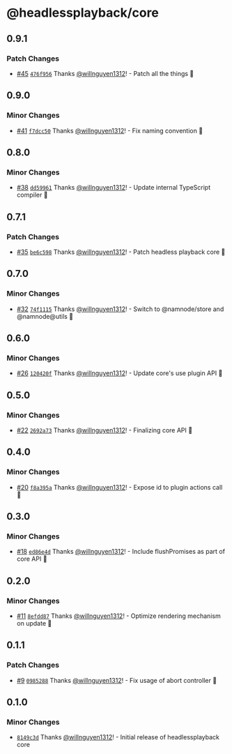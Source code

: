 # @headlessplayback/core

## 0.9.1

### Patch Changes

- [#45](https://github.com/willnguyen1312/headlessplayback/pull/45)
  [`476f956`](https://github.com/willnguyen1312/headlessplayback/commit/476f956bf0c11b33b40876f23b25606d7392e3a4) Thanks
  [@willnguyen1312](https://github.com/willnguyen1312)! - Patch all the things 🚀

## 0.9.0

### Minor Changes

- [#41](https://github.com/willnguyen1312/headlessplayback/pull/41)
  [`f7dcc50`](https://github.com/willnguyen1312/headlessplayback/commit/f7dcc5000f4674b861bc1927bb966acbd40bdbef) Thanks
  [@willnguyen1312](https://github.com/willnguyen1312)! - Fix naming convention 🎢

## 0.8.0

### Minor Changes

- [#38](https://github.com/willnguyen1312/headlessplayback/pull/38)
  [`dd59961`](https://github.com/willnguyen1312/headlessplayback/commit/dd59961da0003bc80861d3e30ebe297bac9c4721) Thanks
  [@willnguyen1312](https://github.com/willnguyen1312)! - Update internal TypeScript compiler 🚀

## 0.7.1

### Patch Changes

- [#35](https://github.com/willnguyen1312/headlessplayback/pull/35)
  [`be6c598`](https://github.com/willnguyen1312/headlessplayback/commit/be6c5985d14ea4846f18d0991dafc7ed1bb3dc11) Thanks
  [@willnguyen1312](https://github.com/willnguyen1312)! - Patch headless playback core 💞

## 0.7.0

### Minor Changes

- [#32](https://github.com/willnguyen1312/headlessplayback/pull/32)
  [`74f1115`](https://github.com/willnguyen1312/headlessplayback/commit/74f1115e50ba80c825e2299f72fb493d45949bb0) Thanks
  [@willnguyen1312](https://github.com/willnguyen1312)! - Switch to @namnode/store and @namnode@utils 💞

## 0.6.0

### Minor Changes

- [#26](https://github.com/willnguyen1312/headlessplayback/pull/26)
  [`120420f`](https://github.com/willnguyen1312/headlessplayback/commit/120420f7eda6738b00f87955eddff9f3a15e5993) Thanks
  [@willnguyen1312](https://github.com/willnguyen1312)! - Update core's use plugin API 💞

## 0.5.0

### Minor Changes

- [#22](https://github.com/willnguyen1312/headlessplayback/pull/22)
  [`2692a73`](https://github.com/willnguyen1312/headlessplayback/commit/2692a73c93851c1c4d9cb6f30767d8237e242abe) Thanks
  [@willnguyen1312](https://github.com/willnguyen1312)! - Finalizing core API 🚀

## 0.4.0

### Minor Changes

- [#20](https://github.com/willnguyen1312/headlessplayback/pull/20)
  [`f8a395a`](https://github.com/willnguyen1312/headlessplayback/commit/f8a395a096ff5866b3033a3d6a597a334fa4b07c) Thanks
  [@willnguyen1312](https://github.com/willnguyen1312)! - Expose id to plugin actions call 🚀

## 0.3.0

### Minor Changes

- [#18](https://github.com/willnguyen1312/headlessplayback/pull/18)
  [`ed86e4d`](https://github.com/willnguyen1312/headlessplayback/commit/ed86e4d3fd32c2f5c7731220c1c52dfa7301bdac) Thanks
  [@willnguyen1312](https://github.com/willnguyen1312)! - Include flushPromises as part of core API 🚀

## 0.2.0

### Minor Changes

- [#11](https://github.com/willnguyen1312/headlessplayback/pull/11)
  [`8efdd87`](https://github.com/willnguyen1312/headlessplayback/commit/8efdd87e9e0485fbad05339f4061fbdee8a409aa) Thanks
  [@willnguyen1312](https://github.com/willnguyen1312)! - Optimize rendering mechanism on update 💞

## 0.1.1

### Patch Changes

- [#9](https://github.com/willnguyen1312/headlessplayback/pull/9)
  [`0985288`](https://github.com/willnguyen1312/headlessplayback/commit/0985288422d4500d19680d5c137afb9b5db35612) Thanks
  [@willnguyen1312](https://github.com/willnguyen1312)! - Fix usage of abort controller 💞

## 0.1.0

### Minor Changes

- [`8149c3d`](https://github.com/willnguyen1312/headlessplayback/commit/8149c3d1c500efcd6f4e1a9f33b9550cc23c2f28) Thanks
  [@willnguyen1312](https://github.com/willnguyen1312)! - Initial release of headlessplayback core
